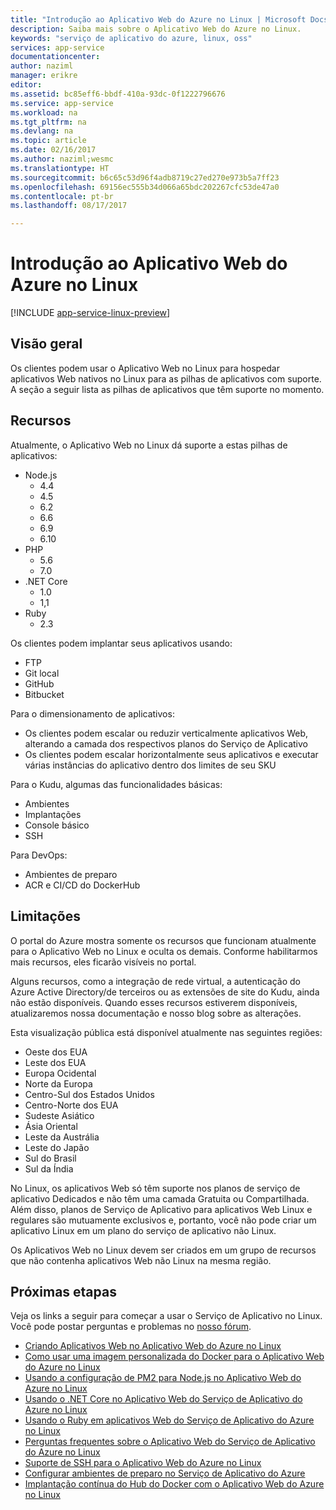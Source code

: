 ```yaml
---
title: "Introdução ao Aplicativo Web do Azure no Linux | Microsoft Docs"
description: Saiba mais sobre o Aplicativo Web do Azure no Linux.
keywords: "serviço de aplicativo do azure, linux, oss"
services: app-service
documentationcenter: 
author: naziml
manager: erikre
editor: 
ms.assetid: bc85eff6-bbdf-410a-93dc-0f1222796676
ms.service: app-service
ms.workload: na
ms.tgt_pltfrm: na
ms.devlang: na
ms.topic: article
ms.date: 02/16/2017
ms.author: naziml;wesmc
ms.translationtype: HT
ms.sourcegitcommit: b6c65c53d96f4adb8719c27ed270e973b5a7ff23
ms.openlocfilehash: 69156ec555b34d066a65bdc202267cfc53de47a0
ms.contentlocale: pt-br
ms.lasthandoff: 08/17/2017

---
```

# <a name="introduction-to-azure-web-app-on-linux"></a>Introdução ao Aplicativo Web do Azure no Linux

[!INCLUDE [app-service-linux-preview](../../includes/app-service-linux-preview.md)]

## <a name="overview"></a>Visão geral
Os clientes podem usar o Aplicativo Web no Linux para hospedar aplicativos Web nativos no Linux para as pilhas de aplicativos com suporte. A seção a seguir lista as pilhas de aplicativos que têm suporte no momento. 

## <a name="features"></a>Recursos
Atualmente, o Aplicativo Web no Linux dá suporte a estas pilhas de aplicativos:

* Node.js
    * 4.4
    * 4.5
    * 6.2
    * 6.6
    * 6.9
    * 6.10
* PHP
    * 5.6
    * 7.0
* .NET Core
    * 1.0
    * 1,1
* Ruby
    * 2.3

Os clientes podem implantar seus aplicativos usando:

* FTP
* Git local
* GitHub
* Bitbucket

Para o dimensionamento de aplicativos:

* Os clientes podem escalar ou reduzir verticalmente aplicativos Web, alterando a camada dos respectivos planos do Serviço de Aplicativo
* Os clientes podem escalar horizontalmente seus aplicativos e executar várias instâncias do aplicativo dentro dos limites de seu SKU

Para o Kudu, algumas das funcionalidades básicas:

* Ambientes
* Implantações
* Console básico
* SSH

Para DevOps:

* Ambientes de preparo
* ACR e CI/CD do DockerHub

## <a name="limitations"></a>Limitações
O portal do Azure mostra somente os recursos que funcionam atualmente para o Aplicativo Web no Linux e oculta os demais. Conforme habilitarmos mais recursos, eles ficarão visíveis no portal.

Alguns recursos, como a integração de rede virtual, a autenticação do Azure Active Directory/de terceiros ou as extensões de site do Kudu, ainda não estão disponíveis. Quando esses recursos estiverem disponíveis, atualizaremos nossa documentação e nosso blog sobre as alterações.

Esta visualização pública está disponível atualmente nas seguintes regiões:

* Oeste dos EUA
* Leste dos EUA
* Europa Ocidental
* Norte da Europa
* Centro-Sul dos Estados Unidos
* Centro-Norte dos EUA
* Sudeste Asiático
* Ásia Oriental
* Leste da Austrália
* Leste do Japão
* Sul do Brasil
* Sul da Índia

No Linux, os aplicativos Web só têm suporte nos planos de serviço de aplicativo Dedicados e não têm uma camada Gratuita ou Compartilhada. Além disso, planos de Serviço de Aplicativo para aplicativos Web Linux e regulares são mutuamente exclusivos e, portanto, você não pode criar um aplicativo Linux em um plano do serviço de aplicativo não Linux.

Os Aplicativos Web no Linux devem ser criados em um grupo de recursos que não contenha aplicativos Web não Linux na mesma região.

## <a name="next-steps"></a>Próximas etapas
Veja os links a seguir para começar a usar o Serviço de Aplicativo no Linux. Você pode postar perguntas e problemas no [nosso fórum](https://social.msdn.microsoft.com/forums/azure/home?forum=windowsazurewebsitespreview).

* [Criando Aplicativos Web no Aplicativo Web do Azure no Linux](app-service-linux-how-to-create-web-app.md)
* [Como usar uma imagem personalizada do Docker para o Aplicativo Web do Azure no Linux](app-service-linux-using-custom-docker-image.md)
* [Usando a configuração de PM2 para Node.js no Aplicativo Web do Azure no Linux](app-service-linux-using-nodejs-pm2.md)
* [Usando o .NET Core no Aplicativo Web do Serviço de Aplicativo do Azure no Linux](app-service-linux-using-dotnetcore.md)
* [Usando o Ruby em aplicativos Web do Serviço de Aplicativo do Azure no Linux](app-service-linux-ruby-get-started.md)
* [Perguntas frequentes sobre o Aplicativo Web do Serviço de Aplicativo do Azure no Linux](app-service-linux-faq.md)
* [Suporte de SSH para o Aplicativo Web do Azure no Linux](./app-service-linux-ssh-support.md)
* [Configurar ambientes de preparo no Serviço de Aplicativo do Azure](./web-sites-staged-publishing.md)
* [Implantação contínua do Hub do Docker com o Aplicativo Web do Azure no Linux](./app-service-linux-ci-cd.md)


